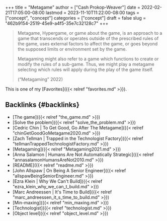 +++
title = "Metagame"
author = ["Cash Prokop-Weaver"]
date = 2022-02-21T17:05:00-08:00
lastmod = 2023-11-10T11:22:00-08:00
tags = ["concept", "concept"]
categories = ["concept"]
draft = false
slug = "462b9154-2519-45e9-a4f5-35e7c32128c7"
+++

> Metagame, Hypergame, or game about the game, is an approach to a game that transcends or operates outside of the prescribed rules of the game, uses external factors to affect the game, or goes beyond the supposed limits or environment set by the game.
>
> Metagaming might also refer to a game which functions to create or modify the rules of a sub-game. Thus, we might play a metagame selecting which rules will apply during the play of the game itself.
>
> (“Metagaming” 2022)

This is one of my [Favorites]({{< relref "favorites.md" >}}).


## Backlinks {#backlinks}

-   [The game]({{< relref "the_game.md" >}})
-   [Solve the problem]({{< relref "solve_the_problem.md" >}})
-   [Cedric Chin | To Get Good, Go After The Metagame]({{< relref "chinGetGoodGoMetagame2020.md" >}})
-   [Zach Tellman | Trapped in the Technologist Factory]({{< relref "tellmanTrappedTechnologistFactory.md" >}})
-   [Metagaming]({{< relref "Metagaming2021.md" >}})
-   [Anna Salamon | Humans Are Not Automatically Strategic]({{< relref "annasalamonHumansAreNot2010.md" >}})
-   [README]({{< relref "readme.md" >}})
-   [John Allspaw | On Being A Senior Engineer]({{< relref "allspawBeingSeniorEngineer.md" >}})
-   [Ezra Klein | Why We Can't Build]({{< relref "ezra_klein_why_we_can_t_build.md" >}})
-   [Marc Andreessen | It's Time to Build]({{< relref "marc_andreessen_it_s_time_to_build.md" >}})
-   [Min-maxing]({{< relref "min_maxing.md" >}})
-   [Technologist]({{< relref "technologist.md" >}})
-   [Object level]({{< relref "object_level.md" >}})
